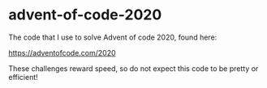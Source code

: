 # advent-of-code-2020

The code that I use to solve Advent of code 2020, found here:

https://adventofcode.com/2020

These challenges reward speed, so do not expect this code to be pretty or efficient!
